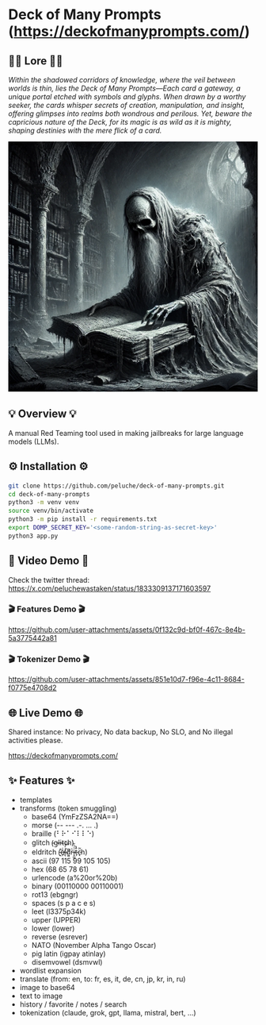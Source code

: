 # Deck of Many Prompts (https://deckofmanyprompts.com/)
## 🧙‍♂️ Lore 🧙‍♂️
*Within the shadowed corridors of knowledge, where the veil between worlds is thin, lies the Deck of Many Prompts—Each card a gateway, a unique portal etched with symbols and glyphs. When drawn by a worthy seeker, the cards whisper secrets of creation, manipulation, and insight, offering glimpses into realms both wondrous and perilous. Yet, beware the capricious nature of the Deck, for its magic is as wild as it is mighty, shaping destinies with the mere flick of a card.*

![deck-of-many-prompts](imgs/domp.webp)

## 💡 Overview 💡
A manual Red Teaming tool used in making jailbreaks for large language models (LLMs).

## ⚙️ Installation ⚙️
```sh
git clone https://github.com/peluche/deck-of-many-prompts.git
cd deck-of-many-prompts
python3 -m venv venv
source venv/bin/activate
python3 -m pip install -r requirements.txt
export DOMP_SECRET_KEY='<some-random-string-as-secret-key>'
python3 app.py
```

## 🎥 Video Demo 🎥
Check the twitter thread: https://x.com/peluchewastaken/status/1833309137171603597

### 🎬 Features Demo 🎬
https://github.com/user-attachments/assets/0f132c9d-bf0f-467c-8e4b-5a3775442a81

### 🎬 Tokenizer Demo 🎬
https://github.com/user-attachments/assets/851e10d7-f96e-4c11-8684-f0775e4708d2

## 🌐 Live Demo 🌐
Shared instance: No privacy, No data backup, No SLO, and No illegal activities please.

https://deckofmanyprompts.com/

## ✨ Features ✨
- templates
- transforms (token smuggling)
  - base64 (YmFzZSA2NA==)
  - morse (-- --- .-. ... .)
  - braille (⠃⠗⠁⠊⠇⠇⠑)
  - glitch (̴g̴l̶i̵t̴c̴h)
  - eldritch (̵͉͒ē̵̸̗͑l̶̢̛̇̓ͬͪ͜d̸͔͍ͫr̵ͪi̷̟̪̭ͧͪ͂t̶̗͒̚c̵̘̈͂h)
  - ascii (97 115 99 105 105)
  - hex (68 65 78 61)
  - urlencode (a%20or%20b)
  - binary (00110000 00110001)
  - rot13 (ebgngr)
  - spaces (s p a c e s)
  - leet (l3375p34k)
  - upper (UPPER)
  - lower (lower)
  - reverse (esrever)
  - NATO (November Alpha Tango Oscar)
  - pig latin (igpay atinlay)
  - disemvowel (dsmvwl)
- wordlist expansion
- translate (from: en, to: fr, es, it, de, cn, jp, kr, in, ru)
- image to base64
- text to image
- history / favorite / notes / search
- tokenization (claude, grok, gpt, llama, mistral, bert, ...)
